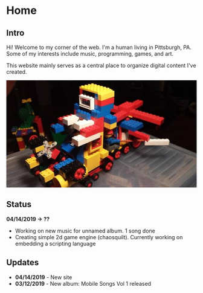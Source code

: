 # Home

## Intro

Hi! Welcome to my corner of the web. I'm a human living in Pittsburgh,
PA. Some of my interests include music, programming, games, and art.

This website mainly serves as a central place to organize digital
content I've created.

![](images/misc/warrig.jpg)

## Status 
**04/14/2019 -> ??**

- Working on new music for unnamed album. 1 song done
- Creating simple 2d game engine (chaosquilt). Currently working on
  embedding a scripting language

## Updates

- **04/14/2019** - New site
- **03/12/2019** - New album: Mobile Songs Vol 1 released
